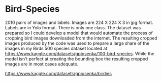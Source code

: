 # Bird-Species
2010 pairs of images and labels. Images are 224 X 224 X 3 in jpg format. Labels are in Yolo format. There is only one class. The dataset was prepared so I could develop a model that would automate the process of cropping bird images downloaded from the internet. The resulting cropped images produced by the code was used to prepare a large share of the images in my Birds 500 species dataset located at https://www.kaggle.com/datasets/gpiosenka/100-bird-species. While the model isn't perfect at creating the bounding box the resulting cropped images are in most cases adequate. 

https://www.kaggle.com/datasets/gpiosenka/birdies
